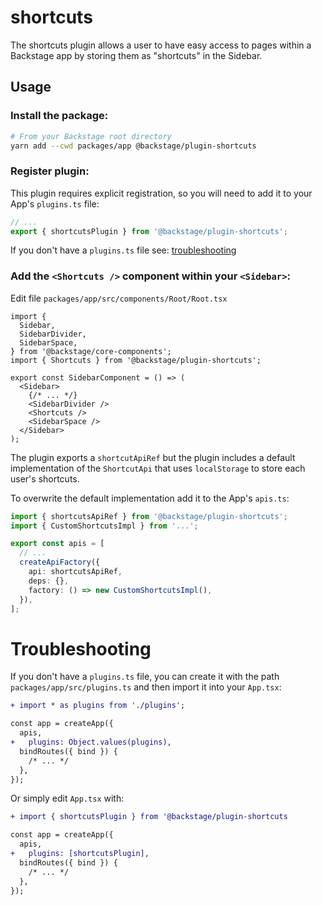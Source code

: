 # shortcuts

The shortcuts plugin allows a user to have easy access to pages within a Backstage app by storing them as "shortcuts" in the Sidebar.

## Usage

### Install the package:

```bash
# From your Backstage root directory
yarn add --cwd packages/app @backstage/plugin-shortcuts
```

### Register plugin:

This plugin requires explicit registration, so you will need to add it to your App's `plugins.ts` file:

```ts
// ...
export { shortcutsPlugin } from '@backstage/plugin-shortcuts';
```

If you don't have a `plugins.ts` file see: [troubleshooting](#troubleshooting)

### Add the `<Shortcuts />` component within your `<Sidebar>`:

Edit file `packages/app/src/components/Root/Root.tsx`

```tsx
import {
  Sidebar,
  SidebarDivider,
  SidebarSpace,
} from '@backstage/core-components';
import { Shortcuts } from '@backstage/plugin-shortcuts';

export const SidebarComponent = () => (
  <Sidebar>
    {/* ... */}
    <SidebarDivider />
    <Shortcuts />
    <SidebarSpace />
  </Sidebar>
);
```

The plugin exports a `shortcutApiRef` but the plugin includes a default implementation of the `ShortcutApi` that uses `localStorage` to store each user's shortcuts.

To overwrite the default implementation add it to the App's `apis.ts`:

```ts
import { shortcutsApiRef } from '@backstage/plugin-shortcuts';
import { CustomShortcutsImpl } from '...';

export const apis = [
  // ...
  createApiFactory({
    api: shortcutsApiRef,
    deps: {},
    factory: () => new CustomShortcutsImpl(),
  }),
];
```

# Troubleshooting

If you don't have a `plugins.ts` file, you can create it with the path `packages/app/src/plugins.ts` and then import it into your `App.tsx`:

```diff
+ import * as plugins from './plugins';

const app = createApp({
  apis,
+   plugins: Object.values(plugins),
  bindRoutes({ bind }) {
    /* ... */
  },
});
```

Or simply edit `App.tsx` with:

```diff
+ import { shortcutsPlugin } from '@backstage/plugin-shortcuts

const app = createApp({
  apis,
+   plugins: [shortcutsPlugin],
  bindRoutes({ bind }) {
    /* ... */
  },
});
```
